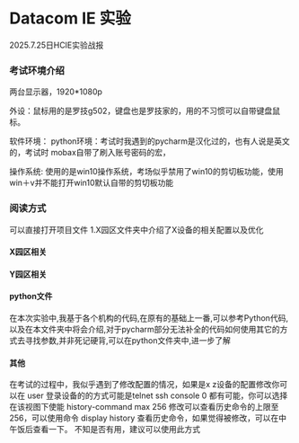 # Datacom IE 实验
2025.7.25日HCIE实验战报
### 考试环境介绍
两台显示器，1920*1080p 

外设：鼠标用的是罗技g502，键盘也是罗技家的，用的不习惯可以自带键盘鼠标。

软件环境：
python环境：考试时我遇到的pycharm是汉化过的，也有人说是英文的，考试时
mobax自带了刷入账号密码的宏，

操作系统: 使用的是win10操作系统，考场似乎禁用了win10的剪切板功能，使用win＋v并不能打开win10默认自带的剪切板功能

### 阅读方式
可以直接打开项目文件
1.X园区文件夹中介绍了X设备的相关配置以及优化
#### X园区相关

#### Y园区相关

#### python文件
在本次实验中,我基于各个机构的代码,在原有的基础上一番,可以参考Python代码,以及在本文件夹中将会介绍,对于pycharm部分无法补全的代码如何使用其它的方式去寻找参数,并非死记硬背,可以在python文件夹中,进一步了解

#### 其他
在考试的过程中，我似乎遇到了修改配置的情况，如果是x z设备的配置修改你可以在 
user 登录设备的的方式可能是telnet ssh console 0
都有可能，你可以选择在该视图下使能
history-command max 256
修改可以查看历史命令的上限至256，可以使用命令 display history 查看历史命令，如果觉得被修改，可以在中午饭后查看一下。
不知是否有用，建议可以使用此方式